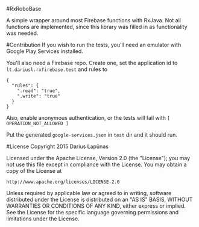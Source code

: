 #RxRoboBase

A simple wrapper around most Firebase functions with RxJava. Not all functions are implemented, since this library was filled in as functionality was needed.

#Contribution
If you wish to run the tests, you'll need an emulator with Google Play Services installed.

You'll also need a Firebase repo. Create one, set the application id to `lt.dariusl.rxfirebase.test` and rules to 

    {
      "rules": {
        ".read": "true",
        ".write": "true"
      }
    }

Also, enable anonymous authentication, or the tests will fail with `[ OPERATION_NOT_ALLOWED ]`
    
Put the generated `google-services.json` in `test` dir and it should run.

#License
Copyright 2015 Darius Lapūnas

Licensed under the Apache License, Version 2.0 (the "License");
you may not use this file except in compliance with the License.
You may obtain a copy of the License at

    http://www.apache.org/licenses/LICENSE-2.0

Unless required by applicable law or agreed to in writing, software
distributed under the License is distributed on an "AS IS" BASIS,
WITHOUT WARRANTIES OR CONDITIONS OF ANY KIND, either express or implied.
See the License for the specific language governing permissions and
limitations under the License.
